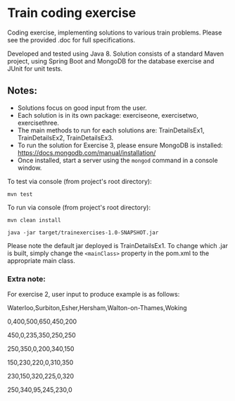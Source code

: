 # Train coding exercise

Coding exercise, implementing solutions to various train problems. Please see the provided .doc for full specifications. 

Developed and tested using Java 8. Solution consists of a standard Maven project, using Spring Boot and MongoDB for the database exercise and JUnit for unit tests.

## Notes:
- Solutions focus on good input from the user.
- Each solution is in its own package: exerciseone, exercisetwo, exercisethree.
- The main methods to run for each solutions are: TrainDetailsEx1, TrainDetailsEx2, TrainDetailsEx3.
- To run the solution for Exercise 3, please ensure MongoDB is installed: https://docs.mongodb.com/manual/installation/
- Once installed, start a server using the `mongod` command in a console window.

To test via console (from project's root directory):

`mvn test`

To run via console (from project's root directory):

`mvn clean install`

`java -jar target/trainexercises-1.0-SNAPSHOT.jar`

Please note the default jar deployed is TrainDetailsEx1. To change which .jar is built, simply change the `<mainClass>` property in the pom.xml to the appropriate main class.

### Extra note:

For exercise 2, user input to produce example is as follows:

Waterloo,Surbiton,Esher,Hersham,Walton-on-Thames,Woking

0,400,500,650,450,200

450,0,235,350,250,250

250,350,0,200,340,150

150,230,220,0,310,350

230,150,320,225,0,320

250,340,95,245,230,0